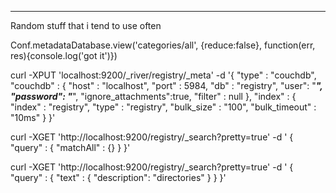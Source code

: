 -----------------------------
Random stuff that i tend to use often

Conf.metadataDatabase.view('categories/all', {reduce:false}, function(err, res){console.log('got it')})


curl -XPUT 'localhost:9200/_river/registry/_meta' -d '{
    "type" : "couchdb",
    "couchdb" : {
        "host" : "localhost",
        "port" : 5984,
        "db" : "registry",
        "user": "*******",
        "password": "*******",
        "ignore_attachments":true,
        "filter" : null
    },
    "index" : {
        "index" : "registry",
        "type" : "registry",
        "bulk_size" : "100",
        "bulk_timeout" : "10ms"
    }
}'


curl -XGET 'http://localhost:9200/registry/_search?pretty=true' -d '
{ 
    "query" : { 
        "matchAll" : {} 
    } 
}'

curl -XGET 'http://localhost:9200/registry/_search?pretty=true' -d '
{ 
    "query" : { 
        "text" : { "description": "directories" }
    } 
}'